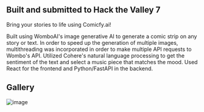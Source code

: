 ## Built and submitted to Hack the Valley 7
Bring your stories to life using Comicfy.ai!

Built using WomboAI's image generative AI to generate a comic strip on any story or text. In order to speed up the generation of multiple images, multithreading was incorporated in order to make multiple API requests to Wombo's API. Utilized Cohere's natural language processing to get the sentiment of the text and select a music piece that matches the mood. Used React for the frontend and Python/FastAPI in the backend.

## Gallery 
![image](https://user-images.githubusercontent.com/74084786/218353501-638c3d07-6504-4e35-bcde-a1d6549ed044.png)
